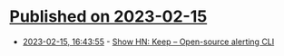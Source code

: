# [Published on 2023-02-15](index.md)

* [2023-02-15, 16:43:55](https://news.ycombinator.com/item?id=34806482) - [Show HN: Keep – Open-source alerting CLI](https://github.com/keephq/keep)
